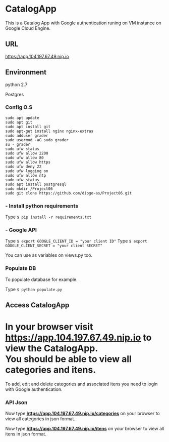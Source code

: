 
# CatalogApp
This is a Catalog App with Google authentication runing on VM instance on Google Cloud Engine.

## URL

   https://app.104.197.67.49.nip.io

## Environment

python 2.7

Postgres

### Config O.S
    sudo apt update
    sudo apt git
    sudo apt install git
    sudo apt-get install nginx nginx-extras
    sudo adduser grader
    sudo usermod -aG sudo grader
    su - grader
    sudo ufw status
    sudo ufw allow 2200
    sudo ufw allow 80
    sudo ufw allow https
    sudo ufw deny 22
    sudo ufw logging on
    sudo ufw allow ntp
    sudo ufw status
    sudo apt install postgresql
    sudo mkdir /Project06
    sudo git clone https://github.com/diogo-as/Project06.git

### - Install python requirements

Type `$ pip install -r requirements.txt`

### - Google API

Type `$ export GOOGLE_CLIENT_ID = "your client ID"`
Type `$ export GOOGLE_CLIENT_SECRET = "your client SECRET"`

You can use as variables on views.py too.
### Populate DB
To populate database for example.

Type `$ python populate.py`

## Access CatalogApp

In your browser visit **https://app.104.197.67.49.nip.io** to view the CatalogApp.  
You should be able to view all categories and itens.
=======

To add, edit and delete categories and associated itens you need to login with Google authentication.

### API Json

Now type **https://app.104.197.67.49.nip.io/categories** on your browser to view all categories in json format.

Now type **https://app.104.197.67.49.nip.io/itens** on your browser to view all itens in json format.
